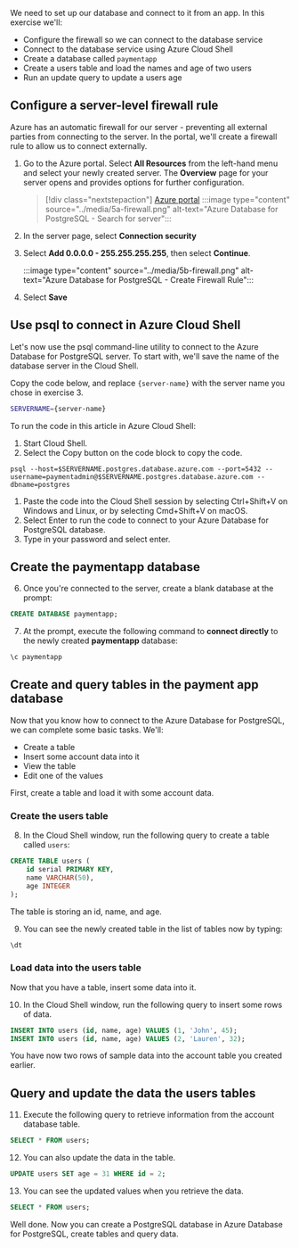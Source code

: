 We need to set up our database and connect to it from an app. In this exercise we'll:

* Configure the firewall so we can connect to the database service
* Connect to the database service using Azure Cloud Shell
* Create a database called `paymentapp`
* Create a users table and load the names and age of two users
* Run an update query to update a users age

## Configure a server-level firewall rule

Azure has an automatic firewall for our server - preventing all external parties from connecting to the server. In the portal, we'll create a firewall rule to allow us to connect externally.

1. Go to the Azure portal. Select **All Resources** from the left-hand menu and select your newly created server. The **Overview** page for your server opens and provides options for further configuration.

    > [!div class="nextstepaction"]
    > [Azure portal](https://portal.azure.com/learn.docs.microsoft.com/?azure-portal=true)
    :::image type="content" source="../media/5a-firewall.png" alt-text="Azure Database for PostgreSQL - Search for server":::

1. In the server page, select **Connection security**

1. Select **Add 0.0.0.0 - 255.255.255.255**, then select **Continue**.

    :::image type="content" source="../media/5b-firewall.png" alt-text="Azure Database for PostgreSQL - Create Firewall Rule":::

1. Select **Save**

## Use psql to connect in Azure Cloud Shell

Let's now use the psql command-line utility to connect to the Azure Database for PostgreSQL server. To start with, we'll save the name of the database server in the Cloud Shell.

Copy the code below, and replace `{server-name}` with the server name you chose in exercise 3.

```bash
SERVERNAME={server-name}
```

To run the code in this article in Azure Cloud Shell:

1. Start Cloud Shell.
1. Select the Copy button on the code block to copy the code.

```psql
psql --host=$SERVERNAME.postgres.database.azure.com --port=5432 --username=paymentadmin@$SERVERNAME.postgres.database.azure.com --dbname=postgres
```

1. Paste the code into the Cloud Shell session by selecting Ctrl+Shift+V on Windows and Linux, or by selecting Cmd+Shift+V on macOS.
1. Select Enter to run the code to connect to your Azure Database for PostgreSQL database.
1. Type in your password and select enter.

## Create the paymentapp database

6. Once you're connected to the server, create a blank database at the prompt:

```sql
CREATE DATABASE paymentapp;
```

7. At the prompt, execute the following command to **connect directly** to the newly created **paymentapp** database:

```sql
\c paymentapp
```

## Create and query tables in the payment app database

Now that you know how to connect to the Azure Database for PostgreSQL, we can complete some basic tasks. We'll:

* Create a table
* Insert some account data into it
* View the table
* Edit one of the values

First, create a table and load it with some account data.

### Create the users table

8. In the Cloud Shell window, run the following query to create a table called `users`:

```sql
CREATE TABLE users (
	id serial PRIMARY KEY,
	name VARCHAR(50),
	age INTEGER
);
```

The table is storing an id, name, and age.

9. You can see the newly created table in the list of tables now by typing:

```sql
\dt
```

### Load data into the users table

Now that you have a table, insert some data into it.

10. In the Cloud Shell  window, run the following query to insert some rows of data.

```sql
INSERT INTO users (id, name, age) VALUES (1, 'John', 45);
INSERT INTO users (id, name, age) VALUES (2, 'Lauren', 32);
```

You have now two rows of sample data into the account table you created earlier.

## Query and update the data the users tables

11. Execute the following query to retrieve information from the account database table.

```sql
SELECT * FROM users;
```

12. You can also update the data in the table.

```sql
UPDATE users SET age = 31 WHERE id = 2;
```

13. You can see the updated values when you retrieve the data.

```sql
SELECT * FROM users;
```

Well done. Now you can create a PostgreSQL database in Azure Database for PostgreSQL, create tables and query data.
